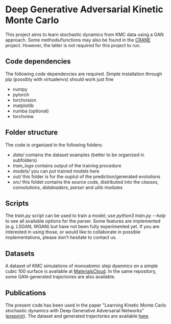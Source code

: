 # Deep Generative Adversarial Kinetic Monte Carlo

This project aims to learn stochastic dynamics from KMC data using a GAN approach. Some methods/functions may also be found in the [CRANE](https://github.com/dlanzo/CRANE) project. However, the latter is not required for this project to run.


## Code dependencies

The following code dependencies are required. Simple installation through pip (possibly with virtualenvs) should work just fine

* numpy
* pytorch
* torchvision
* matplotlib
* numba (optional)
* torchview


## Folder structure

The code is organized in the following folders:

* _data/_ contains the dataset examples (better to be organized in subfolders)
* _train_logs_ contains output of the training procedure
* _models/_ you can put trained models here
* _out/_ this folder is for the ouptut of the prediction/generated evolutions
* _src/_ this foldet contains the source code, distributed into the _classes_, _convolutions_, _dataloaders_, _parser_ and _utils_ modules

## Scripts

The _train.py_ script can be used to train a model; use _python3 train.py --help_ to see all available options for the parser. Some features are implemented (e.g. LSGAN, WGAN) but have not been fully experimented yet. If you are interested in using those, or would like to collaborate in possible implementations, please don't hesitate to contact us.

## Datasets

A dataset of KMC simulations of monoatomic step dyanmics on a simple cubic 100 surface is available at [MaterialsCloud](https://doi.org/10.24435/materialscloud:8j-b8). In the same repository, some GAN-generated trajectories are also available.

## Publications

The present code has been used in the paper "Learning Kinetic Monte Carlo stochastic dynamics with Deep Generative Adversarial Networks" ([preprint](https://doi.org/10.48550/arXiv.2507.21763)). The dataset and generated trajectories are available [here](https://doi.org/10.24435/materialscloud:8j-b8).

